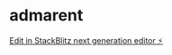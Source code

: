 # admarent

[Edit in StackBlitz next generation editor ⚡️](https://stackblitz.com/~/github.com/sruthisuresh226/admarent)